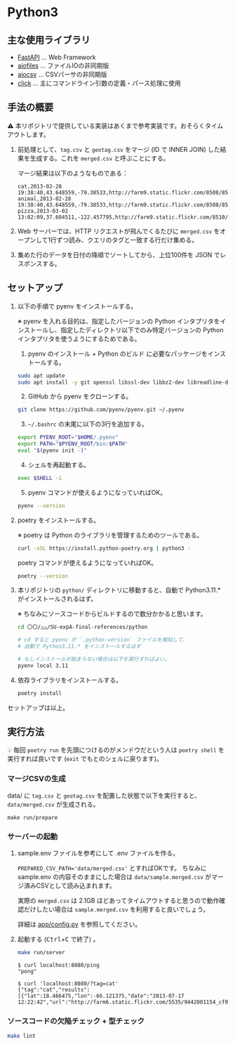 # Python3

## 主な使用ライブラリ

- [FastAPI](https://fastapi.tiangolo.com/ja/) ... Web Framework
- [aiofiles](https://github.com/Tinche/aiofiles) ... ファイルIOの非同期版
- [aiocsv](https://github.com/MKuranowski/aiocsv) ... CSVパーサの非同期版
- [click](https://click.palletsprojects.com/en/8.1.x/) ... 主にコマンドライン引数の定義・パース処理に使用

## 手法の概要
:warning: 本リポジトリで提供している実装はあくまで参考実装です。おそらくタイムアウトします。

1. 前処理として、`tag.csv` と `geotag.csv` をマージ (ID で INNER JOIN) した結果を生成する。これを `merged.csv` と呼ぶことにする。

    マージ結果は以下のようなものである：
    ```csv
    cat,2013-02-28 19:38:40,43.648559,-79.38533,http://farm9.static.flickr.com/8508/8516430451_9d672ff08f.jpg
    animal,2013-02-28 19:38:40,43.648559,-79.38533,http://farm9.static.flickr.com/8508/8516430451_9d672ff08f.jpg
    pizza,2013-03-02 13:02:09,37.604511,-122.457795,http://farm9.static.flickr.com/8510/8521963923_c4f589bc09.jpg
    ```

2. Web サーバーでは、HTTP リクエストが飛んでくるたびに `merged.csv` をオープンして1行ずつ読み、クエリのタグと一致する行だけ集める。

3. 集めた行のデータを日付の降順でソートしてから、上位100件を JSON でレスポンスする。

## セットアップ

1. 以下の手順で pyenv をインストールする。

    ※ pyenv を入れる目的は、指定したバージョンの Python インタプリタをインストールし、指定したディレクトリ以下でのみ特定バージョンの Python インタプリタを使うようにするためである。

    1. pyenv のインストール + Python のビルド に必要なパッケージをインストールする。
    ```sh
    sudo apt update
    sudo apt install -y git openssl libssl-dev libbz2-dev libreadline-dev libsqlite3-dev
    ```

    2. GitHub から pyenv をクローンする。
    ```sh
    git clone https://github.com/pyenv/pyenv.git ~/.pyenv
    ```

    3. `~/.bashrc` の末尾に以下の3行を追加する。
    ```sh
    export PYENV_ROOT="$HOME/.pyenv"
    export PATH="$PYENV_ROOT/bin:$PATH"
    eval "$(pyenv init -)"
    ```

    4. シェルを再起動する。
    ```sh
    exec $SHELL -i
    ```

    5. pyenv コマンドが使えるようになっていればOK。
    ```sh
    pyenv --version
    ```


2. poetry をインストールする。

    ※ poetry は Python のライブラリを管理するためのツールである。

    ```sh
    curl -sSL https://install.python-poetry.org | python3 -
    ```

    poetry コマンドが使えるようになっていればOK。
    ```sh
    poetry --version
    ```

3. 本リポジトリの `python/` ディレクトリに移動すると、自動で Python3.11.* がインストールされるはず。

    ※ ちなみにソースコードからビルドするので数分かかると思います。

    ```sh
    cd 〇〇/△△/SU-expA-final-references/python

    # cd すると pyenv が `.python-version` ファイルを検知して、
    # 自動で Python3.11.* をインストールするはず

    # もしインストールが始まらない場合は以下を実行すればよい。
    pyenv local 3.11
    ```

4. 依存ライブラリをインストールする。

    ```sh
    poetry install
    ```

セットアップは以上。


## 実行方法

:bulb: 毎回 `poetry run` を先頭につけるのがメンドウだという人は `poetry shell` を実行すれば良いです (`exit` でもとのシェルに戻ります)。

### マージCSVの生成
data/ に `tag.csv` と `geotag.csv` を配置した状態で以下を実行すると、`data/merged.csv` が生成される。
```
make run/prepare
```

### サーバーの起動
1. sample.env ファイルを参考にして .env ファイルを作る。

    `PREPARED_CSV_PATH='data/merged.csv'` とすればOKです。
    ちなみに sample.env の内容そのままにした場合は `data/sample.merged.csv` がマージ済みCSVとして読み込まれます。

    実際の `merged.csv` は 2.1GB ほどあってタイムアウトすると思うので動作確認だけしたい場合は `sample.merged.csv` を利用すると良いでしょう。

    詳細は [app/config.py](./app/config.py) を参照してください。


2. 起動する (<kbd>Ctrl</kbd>+<kbd>C</kbd> で終了) 。
    ```sh
    make run/server
    ```

    ```console
    $ curl localhost:8080/ping
    "pong"

    $ curl 'localhost:8080/?tag=cat'
    {"tag":"cat","results":[{"lat":18.466475,"lon":-66.121375,"date":"2013-07-17 12:22:42","url":"http://farm6.static.flickr.com/5535/9442001154_cf0154ae0e.jpg"}]}
    ```


### ソースコードの欠陥チェック + 型チェック
```sh
make lint
```

